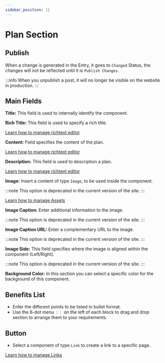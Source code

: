 ```yaml
---
sidebar_position: 11
---
```


# Plan Section

## Publish

When a change is generated in the Entry, it goes to `Changed` Status, the changes will not be reflected until it is `Publish Changes`.

:::info
When you unpublish a post, it will no longer be visible on the website in production.
:::

## Main Fields

**Title:** This field is used to internally identify the component.

**Rich Title:** This field is used to specify a rich title.

[Learn how to manage richtext editor](/docs/components/richtext)

**Content:** Field specifies the content of the plan.

[Learn how to manage richtext editor](/docs/components/richtext)

**Description:** This field is used to description a plan.

[Learn how to manage richtext editor](/docs/components/richtext)

**Image:** Insert a content of type `Image`, to be used inside the component.

:::note
This option is deprecated in the current version of the site.
:::

[Learn how to manage Assets](/docs/components/assets)

**Image Caption:** Enter additional information to the image.

:::note
This option is deprecated in the current version of the site.
:::

**Image Caption URL:** Enter a complementary URL to the image.

:::note
This option is deprecated in the current version of the site.
:::

**Image Side:** This field specifies where the image is aligned within the component (Left/Right).

:::note
This option is deprecated in the current version of the site.
:::

**Background Color:** In this section you can select a specific color for the background of this component.

## Benefits List

- Enter the different points to be listed in bullet format.
- Use the 6-dot menu `⋮⋮` on the left of each block to drag and drop section to arrange them to your requirements.

## Button

- Select a component of type `Link` to create a link to a specific page.

[Learn how to manage Links](/docs/components/link)